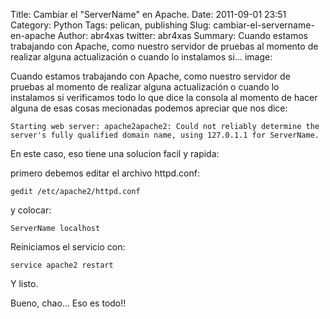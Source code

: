 Title: Cambiar el "ServerName" en Apache.
Date: 2011-09-01 23:51
Category: Python
Tags: pelican, publishing
Slug: cambiar-el-servername-en-apache
Author: abr4xas
twitter: abr4xas
Summary: Cuando estamos trabajando con Apache, como nuestro servidor de pruebas al momento de realizar alguna actualización o cuando lo instalamos si...
image:




Cuando estamos trabajando con Apache, como nuestro servidor de pruebas
al momento de realizar alguna actualización o cuando lo instalamos si
verificamos todo lo que dice la consola al momento de hacer alguna de
esas cosas mecionadas podemos apreciar que nos dice:

```
Starting web server: apache2apache2: Could not reliably determine the server's fully qualified domain name, using 127.0.1.1 for ServerName.
```

En este caso, eso tiene una solucion facil y rapida:

primero debemos editar el archivo httpd.conf:

```
gedit /etc/apache2/httpd.conf
```

y colocar:

```
ServerName localhost
```

Reiniciamos el servicio con:  

```
service apache2 restart
```

Y listo.  

Bueno, chao... Eso es todo!!  
